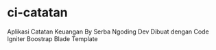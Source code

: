 # ci-catatan
Aplikasi Catatan Keuangan By Serba Ngoding Dev
Dibuat dengan
Code Igniter
Boostrap
Blade Template

